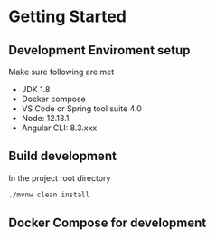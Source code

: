 # Getting Started

## Development Enviroment setup

Make sure following are met

- JDK 1.8
- Docker compose
- VS Code or Spring tool suite 4.0
- Node: 12.13.1
- Angular CLI: 8.3.xxx

## Build development

In the project root directory

```bash
./mvnw clean install
```

## Docker Compose for development


 
